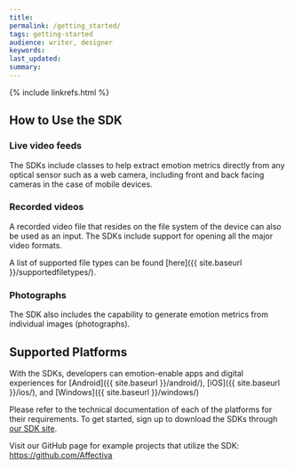 ```yaml
---
title:
permalink: /getting_started/
tags: getting-started
audience: writer, designer
keywords: 
last_updated: 
summary: 
---
```

{% include linkrefs.html %} 

## How to Use the SDK

### Live video feeds

The SDKs include classes to help extract emotion metrics directly from any optical sensor such as a web camera, including front and back facing cameras in the case of mobile devices.

### Recorded videos

A recorded video file that resides on the file system of the device can also be used as an input. The SDKs include support for opening all the major video formats.

A list of supported file types can be found [here]({{ site.baseurl }}/supportedfiletypes/).

### Photographs

The SDK also includes the capability to generate emotion metrics from individual images (photographs). 

## Supported Platforms

With the SDKs, developers can emotion-enable apps and digital experiences for [Android]({{ site.baseurl }}/android/), [iOS]({{ site.baseurl }}/ios/), and [Windows]({{ site.baseurl }}/windows/) 

Please refer to the technical documentation of each of the platforms for their requirements. To get started, sign up to download the SDKs through <a href="http://www.affectiva.com/solutions/apis-sdks/" target=_blank>our SDK site</a>.

Visit our GitHub page for example projects that utilize the SDK: <a href=https://github.com/Affectiva target=_blank>https://github.com/Affectiva</a>
